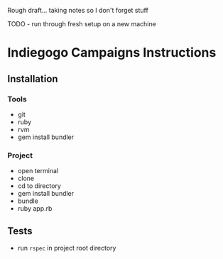 Rough draft... taking notes so I don't forget stuff

TODO - run through fresh setup on a new machine

# Indiegogo Campaigns Instructions

## Installation

### Tools

- git
- ruby
- rvm
- gem install bundler

### Project

- open terminal
- clone
- cd to directory
- gem install bundler
- bundle
- ruby app.rb

## Tests

- run `rspec` in project root directory